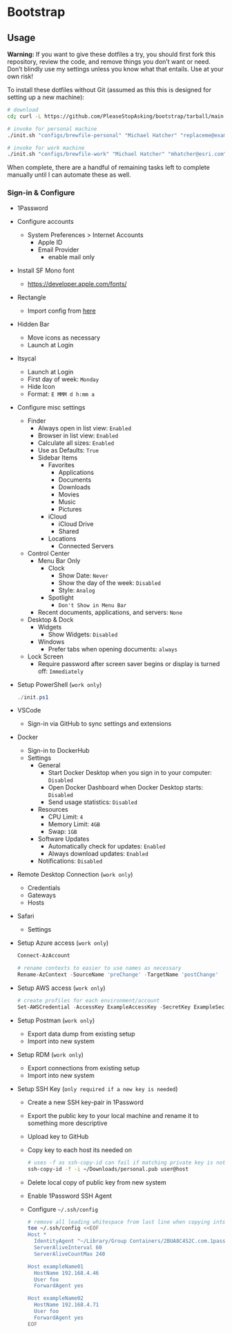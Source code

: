 # Bootstrap

## Usage

**Warning:** If you want to give these dotfiles a try, you should first fork this repository, review the code, and remove things you don’t want or need. Don’t blindly use my settings unless you know what that entails. Use at your own risk!

To install these dotfiles without Git (assumed as this this is designed for setting up a new machine):

```bash
# download
cd; curl -L https://github.com/PleaseStopAsking/bootstrap/tarball/main | tar -xzv --strip-components 1

# invoke for personal machine
./init.sh "configs/brewfile-personal" "Michael Hatcher" "replaceme@example.com" "Michael MacBook Air"

# invoke for work machine
./init.sh "configs/brewfile-work" "Michael Hatcher" "mhatcher@esri.com"
```

When complete, there are a handful of remaining tasks left to complete manually until I can automate these as well.

### Sign-in & Configure

- 1Password

- Configure accounts
  - System Preferences > Internet Accounts
    - Apple ID
    - Email Provider
      - enable mail only

- Install SF Mono font
  - <https://developer.apple.com/fonts/>

- Rectangle
  - Import config from [here](/configs/RectangleConfig.json)

- Hidden Bar
  - Move icons as necessary
  - Launch at Login

- Itsycal
  - Launch at Login
  - First day of week: `Monday`
  - Hide Icon
  - Format: `E MMM d h:mm a`

- Configure misc settings
  - Finder
    - Always open in list view: `Enabled`
    - Browser in list view: `Enabled`
    - Calculate all sizes: `Enabled`
    - Use as Defaults: `True`
    - Sidebar Items
      - Favorites
        - Applications
        - Documents
        - Downloads
        - Movies
        - Music
        - Pictures
      - iCloud
        - iCloud Drive
        - Shared
      - Locations
        - Connected Servers
  - Control Center
    - Menu Bar Only
      - Clock
        - Show Date: `Never`
        - Show the day of the week: `Disabled`
        - Style: `Analog`
      - Spotlight
        - `Don't Show in Menu Bar`
    - Recent documents, applications, and servers: `None`
  - Desktop & Dock
    - Widgets
      - Show Widgets: `Disabled`
    - Windows
      - Prefer tabs when opening documents: `always`
  - Lock Screen
    - Require password after screen saver begins or display is turned off: `Immediately`

- Setup PowerShell (`work only`)

  ```powershell
  ./init.ps1
  ```

- VSCode
  - Sign-in via GitHub to sync settings and extensions

- Docker
  - Sign-in to DockerHub
  - Settings
    - General
      - Start Docker Desktop when you sign in to your computer: `Disabled`
      - Open Docker Dashboard when Docker Desktop starts: `Disabled`
      - Send usage statistics: `Disabled`
    - Resources
      - CPU Limit: `4`
      - Memory Limit: `4GB`
      - Swap: `1GB`
    - Software Updates
      - Automatically check for updates: `Enabled`
      - Always download updates: `Enabled`
    - Notifications: `Disabled`

- Remote Desktop Connection (`work only`)
  - Credentials
  - Gateways
  - Hosts

- Safari
  - Settings

- Setup Azure access (`work only`)

  ```powershell
  Connect-AzAccount

  # rename contexts to easier to use names as necessary
  Rename-AzContext -SourceName 'preChange' -TargetName 'postChange'

  ```

- Setup AWS access (`work only`)

  ```powershell
  # create profiles for each environment/account
  Set-AWSCredential -AccessKey ExampleAccessKey -SecretKey ExampleSecretKey -StoreAs <program_account_user>
  ```

- Setup Postman (`work only`)
  - Export data dump from existing setup
  - Import into new system

- Setup RDM (`work only`)
  - Export connections from existing setup
  - Import into new system

- Setup SSH Key (`only required if a new key is needed`)
  - Create a new SSH key-pair in 1Password
  - Export the public key to your local machine and rename it to something more descriptive
  - Upload key to GitHub
  - Copy key to each host its needed on
  
    ```bash
    # uses -f as ssh-copy-id can fail if matching private key is not found beside public key
    ssh-copy-id -f -i ~/Downloads/personal.pub user@host
    ```

  - Delete local copy of public key from new system
  - Enable 1Password SSH Agent
  - Configure `~/.ssh/config`

    ```bash
    # remove all leading whitespace from last line when copying into terminal or will fail
    tee ~/.ssh/config <<EOF
    Host *
      IdentityAgent "~/Library/Group Containers/2BUA8C4S2C.com.1password/t/agent.sock"
      ServerAliveInterval 60
      ServerAliveCountMax 240
    
    Host exampleName01
      HostName 192.168.4.46
      User foo
      ForwardAgent yes

    Host exampleName02
      HostName 192.168.4.71
      User foo
      ForwardAgent yes
    EOF
    ```
